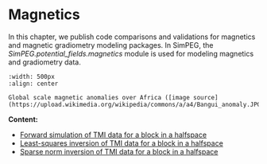 Magnetics
=========

In this chapter, we publish code comparisons and validations for magnetics and magnetic gradiometry modeling packages.
In SimPEG, the *SimPEG.potential_fields.magnetics* module is used for modeling magnetics and gradiometry data.

```{figure} https://upload.wikimedia.org/wikipedia/commons/a/a4/Bangui_anomaly.JPG
:width: 500px
:align: center

Global scale magnetic anomalies over Africa ([image source](https://upload.wikimedia.org/wikipedia/commons/a/a4/Bangui_anomaly.JPG))
```

**Content:**

* [Forward simulation of TMI data for a block in a halfspace](./magnetics/block_halfspace_tmi_fwd/code_comparison.ipynb)
* [Least-squares inversion of TMI data for a block in a halfspace](./magnetics/block_halfspace_tmi_inv_smooth/code_comparison.ipynb)
* [Sparse norm inversion of TMI data for a block in a halfspace](./magnetics/block_halfspace_tmi_inv_sparse/code_comparison.ipynb)



